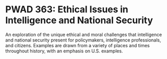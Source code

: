 # PWAD 363: Ethical Issues in Intelligence and National Security

An exploration of the unique ethical and moral challenges that intelligence and national security present for policymakers, intelligence professionals, and citizens. Examples are drawn from a variety of places and times throughout history, with an emphasis on U.S. examples.